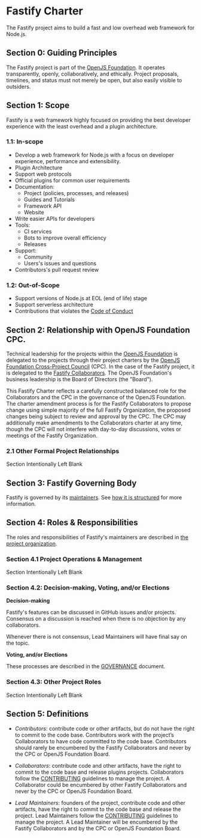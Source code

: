 # Fastify Charter

The Fastify project aims to build a fast and low overhead web framework for Node.js.


## Section 0: Guiding Principles

The Fastify project is part of the [OpenJS Foundation][openjs foundation]. It operates transparently, openly, collaboratively, and ethically. Project proposals, timelines, and status must not merely be open, but also easily visible to outsiders.


## Section 1: Scope

Fastify is a web framework highly focused on providing the best developer experience with the least overhead and a plugin architecture.

### 1.1: In-scope

+ Develop a web framework for Node.js with a focus on developer experience, performance and extensibility.
+ Plugin Architecture
+ Support web protocols
+ Official plugins for common user requirements
+ Documentation:
  + Project (policies, processes, and releases)
  + Guides and Tutorials
  + Framework API
  + Website
+ Write easier APIs for developers
+ Tools:
  + CI services
  + Bots to improve overall efficiency
  + Releases
+ Support:
  + Community
  + Users's issues and questions
+ Contributors's pull request review

### 1.2: Out-of-Scope

+ Support versions of Node.js at EOL (end of life) stage
+ Support serverless architecture
+ Contributions that violates the [Code of Conduct](CODE_OF_CONDUCT.md)


## Section 2: Relationship with OpenJS Foundation CPC.

Technical leadership for the projects within the [OpenJS Foundation][openjs foundation] is delegated to the projects through their project charters by the [OpenJS Foundation Cross-Project Council](https://openjsf.org/about/governance/) (CPC). In the case of the Fastify project, it is delegated to the [Fastify Collaborators](README.md#team). The OpenJS Foundation's business leadership is the Board of Directors (the "Board").

This Fastify Charter reflects a carefully constructed balanced role for the Collaborators and the CPC in the governance of the OpenJS Foundation. The charter amendment process is for the Fastify Collaborators to propose change using simple majority of the full Fastify Organization, the proposed changes being subject to review and approval by the CPC. The CPC may additionally make amendments to the Collaborators charter at any time, though the CPC will not interfere with day-to-day discussions, votes or meetings of the Fastify Organization.


### 2.1 Other Formal Project Relationships

Section Intentionally Left Blank


## Section 3: Fastify Governing Body

Fastify is governed by its [maintainers](README.md#team). See [how it is structured](GOVERNANCE.md) for more information.


## Section 4: Roles & Responsibilities 

The roles and responsibilities of Fastify's maintainers are described in [the project organization](GOVERNANCE.md).

### Section 4.1 Project Operations & Management

Section Intentionally Left Blank

### Section 4.2: Decision-making, Voting, and/or Elections

**Decision-making**

Fastify's features can be discussed in GitHub issues and/or projects.
Consensus on a discussion is reached when there is no objection by any
collaborators.

Whenever there is not consensus, Lead Maintainers will have final say on the topic.

**Voting, and/or Elections**

These processes are described in the [GOVERNANCE](GOVERNANCE.md) document.

### Section 4.3: Other Project Roles

Section Intentionally Left Blank

## Section 5: Definitions

+ *Contributors*: contribute code or other artifacts, but do not have the right to commit to the code base. Contributors work with the project’s Collaborators to have code committed to the code base. Contributors should rarely be encumbered by the Fastify Collaborators and never by the CPC or OpenJS Foundation Board.

+ *Collaborators*: contribute code and other artifacts, have the right to commit to the code base and release plugins projects. Collaborators follow the [CONTRIBUTING](CONTRIBUTING.md) guidelines to manage the project. A Collaborator could be encumbered by other Fastify Collaborators and never by the CPC or OpenJS Foundation Board.

+ *Lead Maintainers*: founders of the project, contribute code and other artifacts, have the right to commit to the code base and release the project. Lead Maintainers follow the [CONTRIBUTING](CONTRIBUTING.md) guidelines to manage the project. A Lead Maintainer will be encumbered by the Fastify Collaborators and by the CPC or OpenJS Foundation Board.

[openjs foundation]: https://openjsf.org
[Consensus Seeking]: https://en.wikipedia.org/wiki/Consensus-seeking_decision-making
